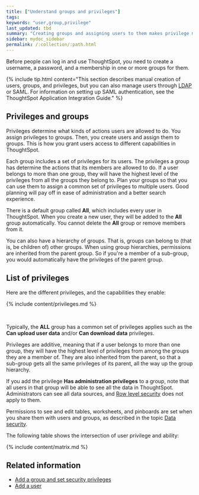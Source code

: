 ```yaml
---
title: ["Understand groups and privileges"]
tags:
keywords: "user,group,privilege"
last_updated: tbd
summary: "Creating groups and assigning users to them makes privilege management easier."
sidebar: mydoc_sidebar
permalink: /:collection/:path.html
---
```

Before people can log in and use ThoughtSpot, you need to create a username, a password, and a membership in one or more groups for them.

{% include tip.html content="This section describes manual creation of users, groups, and privileges, but you can also manage users through [LDAP](../setup/about-LDAP.html#) or SAML. For information on setting up SAML authentication, see the ThoughtSpot Application Integration Guide." %}

## Privileges and groups

Privileges determine what kinds of actions users are allowed to do. You assign privileges to groups. Then, you create users and assign them to groups. This is how you grant users access to different capabilities in ThoughtSpot.

Each group includes a set of privileges for its users. The privileges a group has determine the actions that its members are allowed to do. If a user belongs to more than one group, they will have the highest level of the privileges from all the groups they belong to. Plan your groups so that you can use them to assign a common set of privileges to multiple users.  Good planning will pay off in ease of administration and a better search experience.

There is a default group called **All**, which includes every user in ThoughtSpot. When you create a new user, they will be added to the **All** group automatically. You cannot delete the **All** group or remove members from it.

You can also have a hierarchy of groups. That is, groups can belong to (that is, be children of) other groups. When using group hierarchies, permissions are inherited from the parent group. So if you're a member of a sub-group, you would automatically have the privileges of the parent group.


## List of privileges

Here are the different privileges, and the capabilities they enable:

{% include content/privileges.md %}

&nbsp;

Typically, the **ALL** group has a common set of privileges applies such as the **Can upload user data** and/or **Can download data** privileges.

Privileges are additive, meaning that if a user belongs to more than one group, they will have the highest level of privileges from among the groups they are a member of. They are also inherited from the parent, so that a sub-group gets all the same privileges of its parent, all the way up the group hierarchy.

If you add the privilege **Has administration privileges** to a group, note that all users in that group will be able to see all the data in ThoughtSpot. Administrators can see all data sources, and [Row level security](../data-security/about-row-security.html#) does not apply to them.

Permissions to see and edit tables, worksheets, and pinboards are set when you share them with users and groups, as described in the topic [Data security](../data-security/sharing-security-overview.html#).

The following table shows the intersection of user privilege and ability:

{% include content/matrix.md %}

## Related information

-   [Add a group and set security privileges](/admin/users-groups/add-group.html)  
-   [Add a user](/admin/users-groups/add-user.html)  

